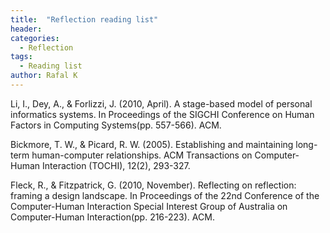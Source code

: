 ```yaml
---
title:  "Reflection reading list"
header:
categories:
  - Reflection
tags:
  - Reading list
author: Rafal K
---
```


Li, I., Dey, A., & Forlizzi, J. (2010, April). A stage-based model of personal informatics systems. In Proceedings of the SIGCHI Conference on Human Factors in Computing Systems(pp. 557-566). ACM.

Bickmore, T. W., & Picard, R. W. (2005). Establishing and maintaining long-term human-computer relationships. ACM Transactions on Computer-Human Interaction (TOCHI), 12(2), 293-327. 

Fleck, R., & Fitzpatrick, G. (2010, November). Reflecting on reflection: framing a design landscape. In Proceedings of the 22nd Conference of the Computer-Human Interaction Special Interest Group of Australia on Computer-Human Interaction(pp. 216-223). ACM.
